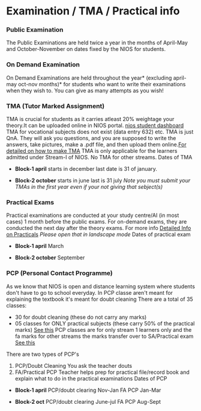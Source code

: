 # Examination / TMA / Practical info

### Public Examination

The Public Examinations are held twice a year in the months of April-May and October-November on dates fixed by the NIOS for students.
### On Demand Examination

On Demand Examinations are held throughout the year* (excluding april-may oct-nov months)* for students who want to write their examinations when they wish to. You can give as many attempts as you wish!
### TMA (Tutor Marked Assignment)

TMA is crucial for students as it carries atleast 20% weightage your theory.It can be uploaded online in NIOS portal. [nios student dashboard](https://sdmis.nios.ac.in/auth) TMA for vocational subjects does not exist (data entry 632) etc. TMA is just QnA. They will ask you questions, and you are supposed to write the answers, take pictures, make a .pdf file, and then upload them online.[For detailed on how to make TMA](https://nios-students.pages.dev/wiki/Guidelines) TMA is only applicable for the learners admitted under Stream-I of NIOS. No TMA for other streams.
Dates of TMA
- **Block-1 april** starts in december last date is 31 of january.

- **Block-2 october** starts in june last is 31 july
*Note you must submit your TMAs in the first year even if your not giving that sebject(s)*

### Practical Exams
Practical examinations are conducted at your study centre/AI (in most cases) 1 month before the public exams. For on-demand exams, they are conducted the next day after the theory exams. For more info
[Detailed Info on Practicals](https://drive.google.com/file/d/19On8794dMI_S5kyRILewYpoOcvtpA7E1/view?usp=drivesdk) *Please open that in landscape mode*
Dates of practical exam
- **Block-1 april** March 

- **Block-2 october** September 

### PCP (Personal Contact Programme)
As we know that NIOS is open and distance learning system where students don't have to go to school everyday. In PCP classe aren't meant for explaining the textbook it's meant for doubt cleaning
There are a total of 35 classes:
- 30 for doubt cleaning (these do not carry any marks)
- 05 classes for ONLY practical subjects (these carry 50% of the practical marks) [See this](https://drive.google.com/file/d/19auYIHocmCcdMysj0dB0FeP_TciA5G_l/view?usp=drivesdk) 
PCP classes are for only stream 1 learners only and the fa marks for other streams the marks transfer over to SA/Practical exam [See this](https://drive.google.com/file/d/19auYIHocmCcdMysj0dB0FeP_TciA5G_l/view?usp=drivesdk) 

There are two types of PCP's
1. PCP/Doubt Cleaning 
 You ask the teacher douts
2. FA/Practical PCP
 Teacher helps prep for practical file/record book and explain what to do in the practical examinations
Dates of PCP
- **Block-1 april** 
PCP/doubt clearing Nov-Jan 
FA PCP Jan-Mar
 
- **Block-2 oct**
PCP/doubt clearing June-jul
FA PCP Aug-Sept



